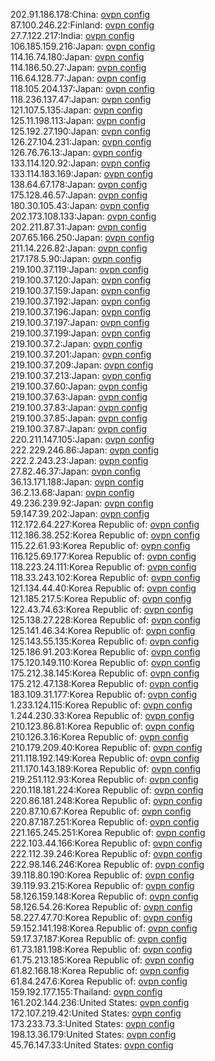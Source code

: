 202.91.186.178:China: [ovpn config](vpn/202_91_186_178.ovpn)  
87.100.246.22:Finland: [ovpn config](vpn/87_100_246_22.ovpn)  
27.7.122.217:India: [ovpn config](vpn/27_7_122_217.ovpn)  
106.185.159.216:Japan: [ovpn config](vpn/106_185_159_216.ovpn)  
114.16.74.180:Japan: [ovpn config](vpn/114_16_74_180.ovpn)  
114.186.50.27:Japan: [ovpn config](vpn/114_186_50_27.ovpn)  
116.64.128.77:Japan: [ovpn config](vpn/116_64_128_77.ovpn)  
118.105.204.137:Japan: [ovpn config](vpn/118_105_204_137.ovpn)  
118.236.137.47:Japan: [ovpn config](vpn/118_236_137_47.ovpn)  
121.107.5.135:Japan: [ovpn config](vpn/121_107_5_135.ovpn)  
125.11.198.113:Japan: [ovpn config](vpn/125_11_198_113.ovpn)  
125.192.27.190:Japan: [ovpn config](vpn/125_192_27_190.ovpn)  
126.27.104.231:Japan: [ovpn config](vpn/126_27_104_231.ovpn)  
126.76.76.13:Japan: [ovpn config](vpn/126_76_76_13.ovpn)  
133.114.120.92:Japan: [ovpn config](vpn/133_114_120_92.ovpn)  
133.114.183.169:Japan: [ovpn config](vpn/133_114_183_169.ovpn)  
138.64.67.178:Japan: [ovpn config](vpn/138_64_67_178.ovpn)  
175.128.46.57:Japan: [ovpn config](vpn/175_128_46_57.ovpn)  
180.30.105.43:Japan: [ovpn config](vpn/180_30_105_43.ovpn)  
202.173.108.133:Japan: [ovpn config](vpn/202_173_108_133.ovpn)  
202.211.87.31:Japan: [ovpn config](vpn/202_211_87_31.ovpn)  
207.65.166.250:Japan: [ovpn config](vpn/207_65_166_250.ovpn)  
211.14.226.82:Japan: [ovpn config](vpn/211_14_226_82.ovpn)  
217.178.5.90:Japan: [ovpn config](vpn/217_178_5_90.ovpn)  
219.100.37.119:Japan: [ovpn config](vpn/219_100_37_119.ovpn)  
219.100.37.120:Japan: [ovpn config](vpn/219_100_37_120.ovpn)  
219.100.37.159:Japan: [ovpn config](vpn/219_100_37_159.ovpn)  
219.100.37.192:Japan: [ovpn config](vpn/219_100_37_192.ovpn)  
219.100.37.196:Japan: [ovpn config](vpn/219_100_37_196.ovpn)  
219.100.37.197:Japan: [ovpn config](vpn/219_100_37_197.ovpn)  
219.100.37.199:Japan: [ovpn config](vpn/219_100_37_199.ovpn)  
219.100.37.2:Japan: [ovpn config](vpn/219_100_37_2.ovpn)  
219.100.37.201:Japan: [ovpn config](vpn/219_100_37_201.ovpn)  
219.100.37.209:Japan: [ovpn config](vpn/219_100_37_209.ovpn)  
219.100.37.213:Japan: [ovpn config](vpn/219_100_37_213.ovpn)  
219.100.37.60:Japan: [ovpn config](vpn/219_100_37_60.ovpn)  
219.100.37.63:Japan: [ovpn config](vpn/219_100_37_63.ovpn)  
219.100.37.83:Japan: [ovpn config](vpn/219_100_37_83.ovpn)  
219.100.37.85:Japan: [ovpn config](vpn/219_100_37_85.ovpn)  
219.100.37.87:Japan: [ovpn config](vpn/219_100_37_87.ovpn)  
220.211.147.105:Japan: [ovpn config](vpn/220_211_147_105.ovpn)  
222.229.246.86:Japan: [ovpn config](vpn/222_229_246_86.ovpn)  
222.2.243.23:Japan: [ovpn config](vpn/222_2_243_23.ovpn)  
27.82.46.37:Japan: [ovpn config](vpn/27_82_46_37.ovpn)  
36.13.171.188:Japan: [ovpn config](vpn/36_13_171_188.ovpn)  
36.2.13.68:Japan: [ovpn config](vpn/36_2_13_68.ovpn)  
49.236.239.92:Japan: [ovpn config](vpn/49_236_239_92.ovpn)  
59.147.39.202:Japan: [ovpn config](vpn/59_147_39_202.ovpn)  
112.172.64.227:Korea Republic of: [ovpn config](vpn/112_172_64_227.ovpn)  
112.186.38.252:Korea Republic of: [ovpn config](vpn/112_186_38_252.ovpn)  
115.22.61.93:Korea Republic of: [ovpn config](vpn/115_22_61_93.ovpn)  
116.125.69.177:Korea Republic of: [ovpn config](vpn/116_125_69_177.ovpn)  
118.223.24.111:Korea Republic of: [ovpn config](vpn/118_223_24_111.ovpn)  
118.33.243.102:Korea Republic of: [ovpn config](vpn/118_33_243_102.ovpn)  
121.134.44.40:Korea Republic of: [ovpn config](vpn/121_134_44_40.ovpn)  
121.185.217.5:Korea Republic of: [ovpn config](vpn/121_185_217_5.ovpn)  
122.43.74.63:Korea Republic of: [ovpn config](vpn/122_43_74_63.ovpn)  
125.138.27.228:Korea Republic of: [ovpn config](vpn/125_138_27_228.ovpn)  
125.141.46.34:Korea Republic of: [ovpn config](vpn/125_141_46_34.ovpn)  
125.143.55.135:Korea Republic of: [ovpn config](vpn/125_143_55_135.ovpn)  
125.186.91.203:Korea Republic of: [ovpn config](vpn/125_186_91_203.ovpn)  
175.120.149.110:Korea Republic of: [ovpn config](vpn/175_120_149_110.ovpn)  
175.212.38.145:Korea Republic of: [ovpn config](vpn/175_212_38_145.ovpn)  
175.212.47.138:Korea Republic of: [ovpn config](vpn/175_212_47_138.ovpn)  
183.109.31.177:Korea Republic of: [ovpn config](vpn/183_109_31_177.ovpn)  
1.233.124.115:Korea Republic of: [ovpn config](vpn/1_233_124_115.ovpn)  
1.244.230.33:Korea Republic of: [ovpn config](vpn/1_244_230_33.ovpn)  
210.123.86.81:Korea Republic of: [ovpn config](vpn/210_123_86_81.ovpn)  
210.126.3.16:Korea Republic of: [ovpn config](vpn/210_126_3_16.ovpn)  
210.179.209.40:Korea Republic of: [ovpn config](vpn/210_179_209_40.ovpn)  
211.118.192.149:Korea Republic of: [ovpn config](vpn/211_118_192_149.ovpn)  
211.170.143.189:Korea Republic of: [ovpn config](vpn/211_170_143_189.ovpn)  
219.251.112.93:Korea Republic of: [ovpn config](vpn/219_251_112_93.ovpn)  
220.118.181.224:Korea Republic of: [ovpn config](vpn/220_118_181_224.ovpn)  
220.86.181.248:Korea Republic of: [ovpn config](vpn/220_86_181_248.ovpn)  
220.87.10.67:Korea Republic of: [ovpn config](vpn/220_87_10_67.ovpn)  
220.87.187.251:Korea Republic of: [ovpn config](vpn/220_87_187_251.ovpn)  
221.165.245.251:Korea Republic of: [ovpn config](vpn/221_165_245_251.ovpn)  
222.103.44.166:Korea Republic of: [ovpn config](vpn/222_103_44_166.ovpn)  
222.112.39.246:Korea Republic of: [ovpn config](vpn/222_112_39_246.ovpn)  
222.98.146.246:Korea Republic of: [ovpn config](vpn/222_98_146_246.ovpn)  
39.118.80.190:Korea Republic of: [ovpn config](vpn/39_118_80_190.ovpn)  
39.119.93.215:Korea Republic of: [ovpn config](vpn/39_119_93_215.ovpn)  
58.126.159.148:Korea Republic of: [ovpn config](vpn/58_126_159_148.ovpn)  
58.126.54.26:Korea Republic of: [ovpn config](vpn/58_126_54_26.ovpn)  
58.227.47.70:Korea Republic of: [ovpn config](vpn/58_227_47_70.ovpn)  
59.152.141.198:Korea Republic of: [ovpn config](vpn/59_152_141_198.ovpn)  
59.17.37.187:Korea Republic of: [ovpn config](vpn/59_17_37_187.ovpn)  
61.73.181.198:Korea Republic of: [ovpn config](vpn/61_73_181_198.ovpn)  
61.75.213.185:Korea Republic of: [ovpn config](vpn/61_75_213_185.ovpn)  
61.82.168.18:Korea Republic of: [ovpn config](vpn/61_82_168_18.ovpn)  
61.84.247.6:Korea Republic of: [ovpn config](vpn/61_84_247_6.ovpn)  
159.192.177.155:Thailand: [ovpn config](vpn/159_192_177_155.ovpn)  
161.202.144.236:United States: [ovpn config](vpn/161_202_144_236.ovpn)  
172.107.219.42:United States: [ovpn config](vpn/172_107_219_42.ovpn)  
173.233.73.3:United States: [ovpn config](vpn/173_233_73_3.ovpn)  
198.13.36.179:United States: [ovpn config](vpn/198_13_36_179.ovpn)  
45.76.147.33:United States: [ovpn config](vpn/45_76_147_33.ovpn)  
